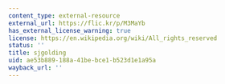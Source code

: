 ```yaml
---
content_type: external-resource
external_url: https://flic.kr/p/M3MaYb
has_external_license_warning: true
license: https://en.wikipedia.org/wiki/All_rights_reserved
status: ''
title: sjgolding
uid: ae53b889-188a-41be-bce1-b523d1e1a95a
wayback_url: ''
---
```

